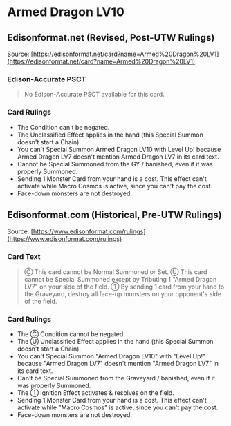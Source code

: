 # Armed Dragon LV10

## Edisonformat.net (Revised, Post-UTW Rulings)

Source: [https://edisonformat.net/card?name=Armed%20Dragon%20LV1](https://edisonformat.net/card?name=Armed%20Dragon%20LV1)

### Edison-Accurate PSCT

> No Edison-Accurate PSCT available for this card.

### Card Rulings

*   The Condition can't be negated.
*   The Unclassified Effect applies in the hand (this Special Summon doesn't start a Chain).
*   You can't Special Summon Armed Dragon LV10 with Level Up! because Armed Dragon LV7 doesn't mention Armed Dragon LV7 in its card text.
*   Cannot be Special Summoned from the GY / banished, even if it was properly Summoned.
*   Sending 1 Monster Card from your hand is a cost. This effect can't activate while Macro Cosmos is active, since you can't pay the cost.
*   Face-down monsters are not destroyed.


## Edisonformat.com (Historical, Pre-UTW Rulings)

Source: [https://www.edisonformat.com/rulings](https://www.edisonformat.com/rulings)

### Card Text

> Ⓒ This card cannot be Normal Summoned or Set. Ⓤ This card cannot be Special Summoned except by Tributing 1 "Armed Dragon LV7" on your side of the field. ① By sending 1 card from your hand to the Graveyard, destroy all face-up monsters on your opponent's side of the field.

### Card Rulings

*   The Ⓒ Condition cannot be negated.
*   The Ⓤ Unclassified Effect applies in the hand (this Special Summon doesn't start a Chain).
*   You can't Special Summon "Armed Dragon LV10" with "Level Up!" because "Armed Dragon LV7" doesn't mention "Armed Dragon LV7" in its card text.
*   Can't be Special Summoned from the Graveyard / banished, even if it was properly Summoned.
*   The ① Ignition Effect activates & resolves on the field.
*   Sending 1 Monster Card from your hand is a cost. This effect can't activate while "Macro Cosmos" is active, since you can't pay the cost.
*   Face-down monsters are not destroyed.


